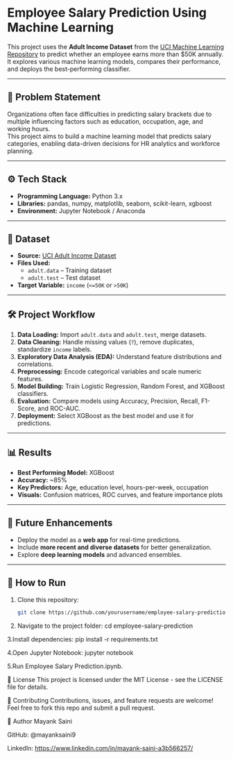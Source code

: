 # Employee Salary Prediction Using Machine Learning

This project uses the **Adult Income Dataset** from the [UCI Machine Learning Repository](https://archive.ics.uci.edu/ml/datasets/adult) to predict whether an employee earns more than \$50K annually.  
It explores various machine learning models, compares their performance, and deploys the best-performing classifier.

---

## 📌 Problem Statement
Organizations often face difficulties in predicting salary brackets due to multiple influencing factors such as education, occupation, age, and working hours.  
This project aims to build a machine learning model that predicts salary categories, enabling data-driven decisions for HR analytics and workforce planning.

---

## ⚙️ Tech Stack
- **Programming Language:** Python 3.x
- **Libraries:** pandas, numpy, matplotlib, seaborn, scikit-learn, xgboost
- **Environment:** Jupyter Notebook / Anaconda

---

## 📂 Dataset
- **Source:** [UCI Adult Income Dataset](https://archive.ics.uci.edu/ml/datasets/adult)
- **Files Used:**
  - `adult.data` – Training dataset
  - `adult.test` – Test dataset
- **Target Variable:** `income` (`<=50K` or `>50K`)

---

## 🛠️ Project Workflow
1. **Data Loading:** Import `adult.data` and `adult.test`, merge datasets.
2. **Data Cleaning:** Handle missing values (`?`), remove duplicates, standardize `income` labels.
3. **Exploratory Data Analysis (EDA):** Understand feature distributions and correlations.
4. **Preprocessing:** Encode categorical variables and scale numeric features.
5. **Model Building:** Train Logistic Regression, Random Forest, and XGBoost classifiers.
6. **Evaluation:** Compare models using Accuracy, Precision, Recall, F1-Score, and ROC-AUC.
7. **Deployment:** Select XGBoost as the best model and use it for predictions.

---

## 📊 Results
- **Best Performing Model:** XGBoost  
- **Accuracy:** ~85%  
- **Key Predictors:** Age, education level, hours-per-week, occupation  
- **Visuals:** Confusion matrices, ROC curves, and feature importance plots  

---

## 🔮 Future Enhancements
- Deploy the model as a **web app** for real-time predictions.
- Include **more recent and diverse datasets** for better generalization.
- Explore **deep learning models** and advanced ensembles.


---

## 🚀 How to Run
1. Clone this repository:
   ```bash
   git clone https://github.com/yourusername/employee-salary-prediction.git
2. Navigate to the project folder:
   cd employee-salary-prediction

3.Install dependencies:
pip install -r requirements.txt

4.Open Jupyter Notebook:
  jupyter notebook
  
5.Run Employee Salary Prediction.ipynb.

📜 License
This project is licensed under the MIT License - see the LICENSE file for details.

🤝 Contributing
Contributions, issues, and feature requests are welcome!
Feel free to fork this repo and submit a pull request.

👤 Author
Mayank Saini

GitHub: @mayanksaini9

LinkedIn: https://www.linkedin.com/in/mayank-saini-a3b566257/
